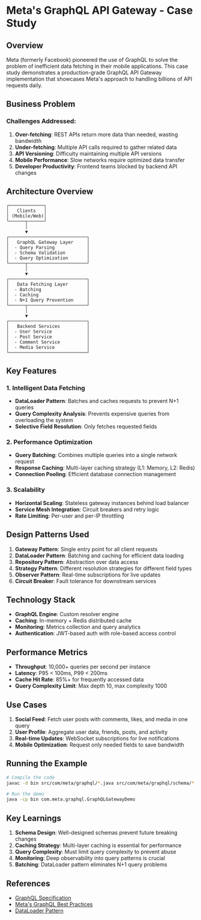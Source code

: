 # Meta's GraphQL API Gateway - Case Study

## Overview

Meta (formerly Facebook) pioneered the use of GraphQL to solve the problem of inefficient data fetching in their mobile applications. This case study demonstrates a production-grade GraphQL API Gateway implementation that showcases Meta's approach to handling billions of API requests daily.

## Business Problem

### Challenges Addressed:
1. **Over-fetching**: REST APIs return more data than needed, wasting bandwidth
2. **Under-fetching**: Multiple API calls required to gather related data
3. **API Versioning**: Difficulty maintaining multiple API versions
4. **Mobile Performance**: Slow networks require optimized data transfer
5. **Developer Productivity**: Frontend teams blocked by backend API changes

## Architecture Overview

```
┌─────────────┐
│   Clients   │
│ (Mobile/Web)│
└──────┬──────┘
       │
       ▼
┌─────────────────────────────┐
│   GraphQL Gateway Layer     │
│  - Query Parsing            │
│  - Schema Validation        │
│  - Query Optimization       │
└──────┬──────────────────────┘
       │
       ▼
┌─────────────────────────────┐
│   Data Fetching Layer       │
│  - Batching                 │
│  - Caching                  │
│  - N+1 Query Prevention     │
└──────┬──────────────────────┘
       │
       ▼
┌─────────────────────────────┐
│   Backend Services          │
│  - User Service             │
│  - Post Service             │
│  - Comment Service          │
│  - Media Service            │
└─────────────────────────────┘
```

## Key Features

### 1. Intelligent Data Fetching
- **DataLoader Pattern**: Batches and caches requests to prevent N+1 queries
- **Query Complexity Analysis**: Prevents expensive queries from overloading the system
- **Selective Field Resolution**: Only fetches requested fields

### 2. Performance Optimization
- **Query Batching**: Combines multiple queries into a single network request
- **Response Caching**: Multi-layer caching strategy (L1: Memory, L2: Redis)
- **Connection Pooling**: Efficient database connection management

### 3. Scalability
- **Horizontal Scaling**: Stateless gateway instances behind load balancer
- **Service Mesh Integration**: Circuit breakers and retry logic
- **Rate Limiting**: Per-user and per-IP throttling

## Design Patterns Used

1. **Gateway Pattern**: Single entry point for all client requests
2. **DataLoader Pattern**: Batching and caching for efficient data loading
3. **Repository Pattern**: Abstraction over data access
4. **Strategy Pattern**: Different resolution strategies for different field types
5. **Observer Pattern**: Real-time subscriptions for live updates
6. **Circuit Breaker**: Fault tolerance for downstream services

## Technology Stack

- **GraphQL Engine**: Custom resolver engine
- **Caching**: In-memory + Redis distributed cache
- **Monitoring**: Metrics collection and query analytics
- **Authentication**: JWT-based auth with role-based access control

## Performance Metrics

- **Throughput**: 10,000+ queries per second per instance
- **Latency**: P95 < 100ms, P99 < 200ms
- **Cache Hit Rate**: 85%+ for frequently accessed data
- **Query Complexity Limit**: Max depth 10, max complexity 1000

## Use Cases

1. **Social Feed**: Fetch user posts with comments, likes, and media in one query
2. **User Profile**: Aggregate user data, friends, posts, and activity
3. **Real-time Updates**: WebSocket subscriptions for live notifications
4. **Mobile Optimization**: Request only needed fields to save bandwidth

## Running the Example

```bash
# Compile the code
javac -d bin src/com/meta/graphql/*.java src/com/meta/graphql/schema/*.java src/com/meta/graphql/resolver/*.java src/com/meta/graphql/dataloader/*.java

# Run the demo
java -cp bin com.meta.graphql.GraphQLGatewayDemo
```

## Key Learnings

1. **Schema Design**: Well-designed schemas prevent future breaking changes
2. **Caching Strategy**: Multi-layer caching is essential for performance
3. **Query Complexity**: Must limit query complexity to prevent abuse
4. **Monitoring**: Deep observability into query patterns is crucial
5. **Batching**: DataLoader pattern eliminates N+1 query problems

## References

- [GraphQL Specification](https://spec.graphql.org/)
- [Meta's GraphQL Best Practices](https://engineering.fb.com/2015/09/14/core-data/graphql-a-data-query-language/)
- [DataLoader Pattern](https://github.com/graphql/dataloader)
